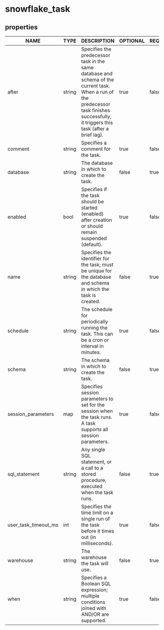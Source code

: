 
# snowflake_task

<!-- These docs are auto-generated by code in ./docgen, run by with make docs. Manual edits will be overwritten. -->

## properties

|         NAME         |  TYPE  |                                                                                       DESCRIPTION                                                                                        | OPTIONAL | REQUIRED  | COMPUTED | DEFAULT |
|----------------------|--------|------------------------------------------------------------------------------------------------------------------------------------------------------------------------------------------|----------|-----------|----------|---------|
| after                | string | Specifies the predecessor task in the same database and schema of the current task. When a run of the predecessor task finishes successfully, it triggers this task (after a brief lag). | true     | false     | false    | <nil>   |
| comment              | string | Specifies a comment for the task.                                                                                                                                                        | true     | false     | false    | <nil>   |
| database             | string | The database in which to create the task.                                                                                                                                                | false    | true      | false    | <nil>   |
| enabled              | bool   | Specifies if the task should be started (enabled) after creation or should remain suspended (default).                                                                                   | true     | false     | false    | false   |
| name                 | string | Specifies the identifier for the task; must be unique for the database and schema in which the task is created.                                                                          | false    | true      | false    | <nil>   |
| schedule             | string | The schedule for periodically running the task. This can be a cron or interval in minutes.                                                                                               | true     | false     | false    | <nil>   |
| schema               | string | The schema in which to create the task.                                                                                                                                                  | false    | true      | false    | <nil>   |
| session_parameters   | map    | Specifies session parameters to set for the session when the task runs. A task supports all session parameters.                                                                          | true     | false     | false    | <nil>   |
| sql_statement        | string | Any single SQL statement, or a call to a stored procedure, executed when the task runs.                                                                                                  | false    | true      | false    | <nil>   |
| user_task_timeout_ms | int    | Specifies the time limit on a single run of the task before it times out (in milliseconds).                                                                                              | true     | false     | false    | <nil>   |
| warehouse            | string | The warehouse the task will use.                                                                                                                                                         | false    | true      | false    | <nil>   |
| when                 | string | Specifies a Boolean SQL expression; multiple conditions joined with AND/OR are supported.                                                                                                | true     | false     | false    | <nil>   |
